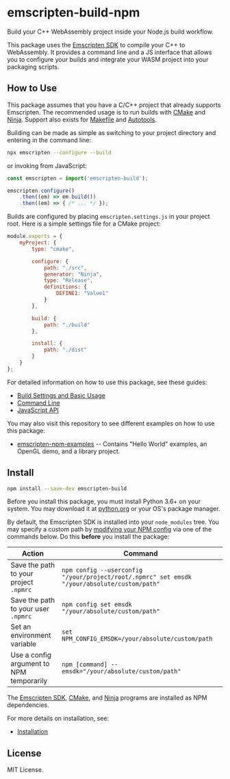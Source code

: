 # emscripten-build-npm

Build your C++ WebAssembly project inside your Node.js build workflow.

This package uses the [Emscripten SDK](https://emscripten.org/) to compile your C++ to WebAssembly. It
provides a command line and a JS interface that allows you to configure your builds and integrate your
WASM project into your packaging scripts.

## How to Use

This package assumes that you have a C/C++ project that already supports Emscripten. The recommended usage is to run builds with [CMake](https://cmake.org) and [Ninja](https://ninja-build.org). Support also exists for [Makefile](https://www.gnu.org/software/make/manual/make.html) and [Autotools](https://www.gnu.org/software/automake/manual/html_node/index.html).

Building can be made as simple as switching to your project directory and entering in the command line:

```sh
npx emscripten --configure --build
```

or invoking from JavaScript:

```js
const emscripten = import('emscripten-build');

emscripten.configure()
    .then((em) => em.build())
    .then((em) => { /* ... */ });
```

Builds are configured by placing `emscripten.settings.js` in your project root. Here is a simple
settings file for a CMake project:

```js
module.exports = {
    myProject: {
        type: "cmake",

        configure: {
            path: "./src",
            generator: "Ninja",
            type: "Release",
            definitions: {
                DEFINE1: "Value1"
            }
        },

        build: {
            path: "./build"
        },

        install: {
            path: "./dist"
        }
    }
};
```

For detailed information on how to use this package, see these guides:

* [Build Settings and Basic Usage](https://github.com/devappd/emscripten-build-npm/blob/main/docs/Build-Settings.md)
* [Command Line](https://github.com/devappd/emscripten-build-npm/blob/main/docs/Command-Line-Usage.md)
* [JavaScript API](https://github.com/devappd/emscripten-build-npm/blob/main/docs/Javascript-API.md)

You may also visit this repository to see different examples on how to use this package:

* [emscripten-npm-examples](https://github.com/devappd/emscripten-npm-examples) -- Contains "Hello World" examples, an OpenGL demo, and a library project.

## Install

```sh
npm install --save-dev emscripten-build
```

Before you install this package, you must install Python 3.6+ on your system. You may download it at [python.org](https://www.python.org/downloads/) or your OS's package manager.

By default, the Emscripten SDK is installed into your `node_modules` tree. You may specify a custom path by
[modifying your NPM config](https://docs.npmjs.com/cli/v6/using-npm/config) via one of the commands below. Do this **before** you install the package:

|Action|Command
|------|-------
| Save the path to your project `.npmrc` | `npm config --userconfig "/your/project/root/.npmrc" set emsdk "/your/absolute/custom/path"`
| Save the path to your user `.npmrc` | `npm config set emsdk "/your/absolute/custom/path"`
| Set an environment variable | `set NPM_CONFIG_EMSDK=/your/absolute/custom/path`
| Use a config argument to NPM temporarily | `npm [command] --emsdk="/your/absolute/custom/path"`

The [Emscripten SDK](https://www.npmjs.com/package/emscripten-sdk), [CMake](https://www.npmjs.com/package/@devappd/cmake-binaries), and [Ninja](https://www.npmjs.com/package/@devappd/ninja-binaries-npm) programs are installed as NPM dependencies.

For more details on installation, see:

* [Installation](https://github.com/devappd/emscripten-build-npm/blob/main/docs/Installation.md)

## License

MIT License.
